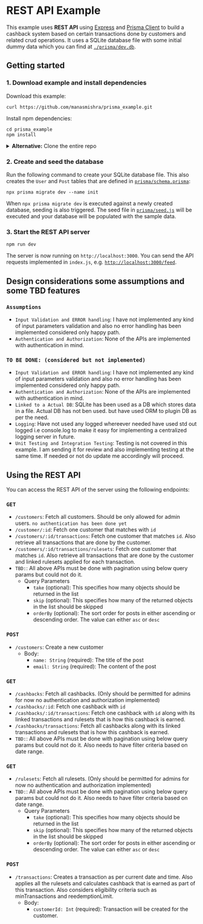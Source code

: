 # REST API Example

This example uses **REST API** using [Express](https://expressjs.com/) and [Prisma Client](https://www.prisma.io/docs/concepts/components/prisma-client) to build a cashback system based on certain transactions done by customers and related crud operations. It uses a SQLite database file with some initial dummy data which you can find at [`./prisma/dev.db`](./prisma/dev.db).

## Getting started

### 1. Download example and install dependencies

Download this example:

```
curl https://github.com/manasmishra/prisma_example.git
```

Install npm dependencies:
```
cd prisma_example
npm install
```

<details><summary><strong>Alternative:</strong> Clone the entire repo</summary>

Clone this repository:

```
git clone git@github.com:manasmishra/prisma_example.git
```

Install npm dependencies:

```
cd prisma-examples
npm install
```

</details>

### 2. Create and seed the database

Run the following command to create your SQLite database file. This also creates the `User` and `Post` tables that are defined in [`prisma/schema.prisma`](./prisma/schema.prisma):

```
npx prisma migrate dev --name init
```

When `npx prisma migrate dev` is executed against a newly created database, seeding is also triggered.  The seed file in [`prisma/seed.js`](./prisma/seed.js) will be executed and your database will be populated with the sample data.


### 3. Start the REST API server

```
npm run dev
```

The server is now running on `http://localhost:3000`. You can send the API requests implemented in `index.js`, e.g. [`http://localhost:3000/feed`](http://localhost:3000/feed).

## Design considerations some assumptions and some TBD features

### `Assumptions`

- `Input Validation and ERROR handling`: I have not implemented any kind of input parameters validation and also no error handling has been implemented considered only happy path.
- `Authentication and Authorization`: None of the APIs are implemented with authentication in mind.

### `TO BE DONE: (considered but not implemented)`

- `Input Validation and ERROR handling`: I have not implemented any kind of input parameters validation and also no error handling has been implemented considered only happy path.
- `Authentication and Authorization`: None of the APIs are implemented with authentication in mind.
- `Linked to a Actual DB`: SQLite has been used as a DB which stores data in a file. Actual DB has not ben used. but have used ORM to plugin DB as per the need.
- `Logging`: Have not used any logged whereever needed have used std out logged i.e console.log to make it easy for implementing a centralized logging server in future.
- `Unit Testing and Integration Testing`: Testing is not covered in this example. I am sending it for review and also implementing testing at the same time. If needed or not do update me accordingly will proceed.

## Using the REST API

You can access the REST API of the server using the following endpoints:

### `GET`

- `/customers`: Fetch all customers. Should be only allowed for admin users. `no authentication has been done yet`
- `/customer/:id`: Fetch one customer that matches with `id`
- `/customers/:id/transactions`: Fetch one customer that matches `id`. Also retrieve all transactions that are done by the customer.
- `/customers/:id/transactions/rulesets`: Fetch one customer that matches `id`. Also retrieve all transactions that are done by the customer and linked rulesets applied for each transaction.
- `TBD:`: All above APIs must be done with pagination using below query params but could not do it.
  - Query Parameters
    - `take` (optional): This specifies how many objects should be returned in the list
    - `skip` (optional): This specifies how many of the returned objects in the list should be skipped
    - `orderBy` (optional): The sort order for posts in either ascending or descending order. The value can either `asc` or `desc`
### `POST`

- `/customers`: Create a new customer
  - Body:
    - `name: String` (required): The title of the post
    - `email: String` (required): The content of the post

### `GET`

- `/cashbacks`: Fetch all cashbacks. (Only should be permitted for admins for now no authentication and authorization implemented)
- `/cashbacks/:id`: Fetch one cashback with `id`
- `/cashbacks/:id/transactions`: Fetch one cashback with `id` along with its linked transactions and rulesets that is how this cashback is earned.
- `/cashbacks/transactions`: Fetch all cashbacks along with its linked transactions and rulesets that is how this cashback is earned.
- `TBD:`: All above APIs must be done with pagination using below query params but could not do it. Also needs to have filter criteria based on date range.

### `GET`

- `/rulesets`: Fetch all rulesets. (Only should be permitted for admins for now no authentication and authorization implemented)
- `TBD:`: All above APIs must be done with pagination using below query params but could not do it. Also needs to have filter criteria based on date range.
  - Query Parameters
    - `take` (optional): This specifies how many objects should be returned in the list
    - `skip` (optional): This specifies how many of the returned objects in the list should be skipped
    - `orderBy` (optional): The sort order for posts in either ascending or descending order. The value can either `asc` or `desc`

### `POST`

- `/transactions`: Creates a transaction as per current date and time. Also applies all the rulesets and calculates cashback that is earned as part of this transaction. Also considers eligibility criteria such as minTransactions and reedemptionLimit.
  - Body:
    - `customerId: Int` (required): Transaction will be created for the customer.